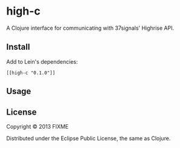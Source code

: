 # high-c

A Clojure interface for communicating with 37signals' Highrise API.

## Install

Add to Lein's dependencies:

```
[[high-c "0.1.0"]]
```

## Usage


## License

Copyright © 2013 FIXME

Distributed under the Eclipse Public License, the same as Clojure.

